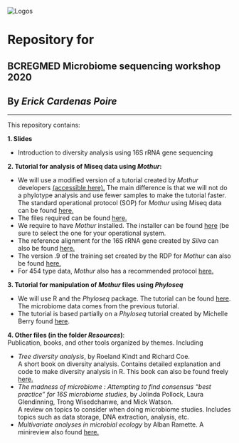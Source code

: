 ![Logos](https://carden24.github.com/images/LOGOS.jpg)


# Repository for
## BCREGMED Microbiome sequencing workshop 2020

## By *Erick Cardenas Poire*
-----------
This repository contains:

**1. Slides**
- Introduction to diversity analysis using 16S rRNA gene sequencing

**2. Tutorial  for analysis of Miseq data using *Mothur*:**
- We will use a modified version of a tutorial created by *Mothur* developers [(accessible here).](<https://github.com/carden24/BCREGMEGD_Microbiome_sequencing_workshop_2020/blob/master/Tutorial_mothur_Miseq_SOP.md>)
The main difference is that we will not do a phylotype analysis and use fewer samples to make the tutorial faster.  
The standard operational protocol (SOP) for *Mothur* using Miseq data can be found [here.](<http://www.mothur.org/wiki/MiSeq_SOP>)
- The files required can be found [here.](https://github.com/carden24/BCREGMEGD_Microbiome_sequencing_workshop_2020/tree/master/MiSeq_SOP_files)
- We require to have *Mothur* installed. The installer can be found [here](<http://www.mothur.org/wiki/Download_mothur>) (be sure to select the one for your operational system.
- The reference alignment for the 16S rRNA gene created by *Silva* can also be found [here.](<http://www.mothur.org/w/images/9/98/Silva.bacteria.zip>)
- The version .9 of the training set created by the RDP for *Mothur* can also be found [here.](<http://www.mothur.org/w/images/5/59/Trainset9_032012.pds.zip>)
- For 454 type data, *Mothur* also has a  recommended protocol [here.](<http://www.mothur.org/wiki/454_SOP>)


**3. Tutorial for manipulation of *Mothur* files using *Phyloseq***
- We will use R and the *Phyloseq* package. The tutorial can be found [here](<https://github.com/carden24/BCREGMEGD_Microbiome_sequencing_workshop_2020/blob/master/Tutorial_phyloseq.md>). The microbiome data comes from the previous tutorial.
- The tutorial is based partially on a *Phyloseq*  tutorial created by Michelle Berry found [here](http://deneflab.github.io/MicrobeMiseq/demos/mothur_2_phyloseq.html).


**4. Other files (in the folder *Resources*)**:  
Publication, books, and other tools organized by themes. Including
- *Tree diversity analysis*, by Roeland Kindt and Richard Coe.  
  A short book on diversity analysis. Contains detailed explanation and code to make diversity analysis in R.
  This book can also be found freely [here.](<http://www.worldagroforestry.org/output/tree-diversity-analysis>)
- *The madness of microbiome : Attempting to find consensus “best practice” for 16S microbiome studies*, by Jolinda Pollock, Laura Glendinning, Trong Wisedchanwe, and Mick Watson.  
  A review on topics to consider when doing microbiome studies. Includes topics such as data storage, DNA extraction, analysis, etc.  
- *Multivariate analyses in microbial ecology* by Alban Ramette. A minireview also found [here.](<http://dx.doi.org/10.1111/j.1574-6941.2007.00375.x>)
